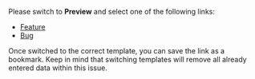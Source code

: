 Please switch to **Preview** and select one of the following links:

* [Feature](?https://github.com/LuceliaMarques/test/blob/master/.github/ISSUE_TEMPLATE/feature_request.yml)
* [Bug](?https://github.com/LuceliaMarques/test/blob/master/.github/ISSUE_TEMPLATE/bug_report.yml)

Once switched to the correct template, you can save the link as a bookmark. Keep in mind that switching templates will remove all already entered data within this issue.